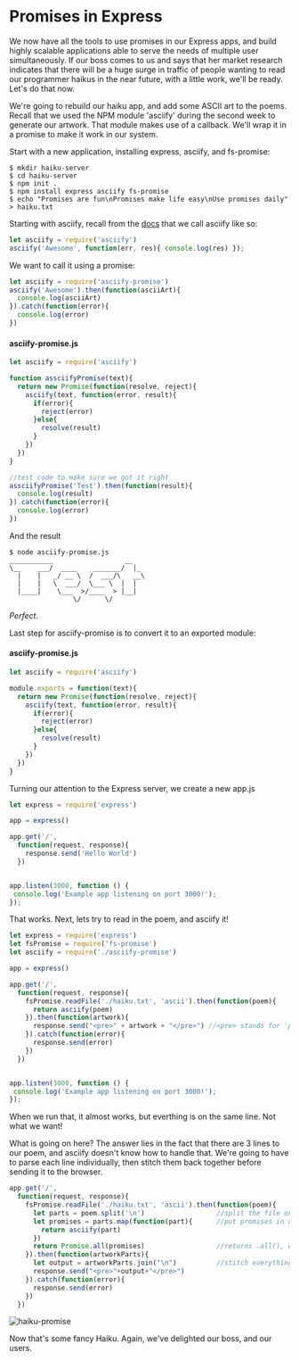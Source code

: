 # Promises in Express

We now have all the tools to use promises in our Express apps, and build highly scalable applications able to serve the needs of multiple user simultaneously.  If our boss comes to us and says that her market research indicates that there will be a huge surge in traffic of people wanting to read our programmer haikus in the near future, with a little work, we'll be ready.  Let's do that now.

We're going to rebuild our haiku app, and add some ASCII art to the poems.  Recall that we used the NPM module 'asciify' during the second week to generate our artwork.  That module makes use of a callback.  We'll wrap it in a promise to make it work in our system.

Start with a new application, installing express, asciify, and fs-promise:

```
$ mkdir haiku-server
$ cd haiku-server 
$ npm init .
$ npm install express asciify fs-promise
$ echo "Promises are fun\nPromises make life easy\nUse promises daily" > haiku.txt
```

Starting with asciify, recall from the [docs](https://www.npmjs.com/package/asciify) that we call asciify like so:

```Javascript
let asciify = require('asciify')
asciify('Awesome', function(err, res){ console.log(res) });
```

We want to call it using a promise:

```Javascript
let asciify = require('asciify-promise')
asciify('Awesome').then(function(asciiArt){
  console.log(asciiArt)
}).catch(function(error){
  console.log(error)
})
```

#### asciify-promise.js

```Javascript
let asciify = require('asciify')

function assciifyPromise(text){
  return new Promise(function(resolve, reject){
    asciify(text, function(error, result){
      if(error){
        reject(error)
      }else{
        resolve(result)
      }
    })
  })
}

//test code to make sure we got it right
assciifyPromise('Test').then(function(result){
  console.log(result)
}).catch(function(error){
  console.log(error)
})

```

And the result

```
$ node asciify-promise.js
___________                  __
\__    ___/  ____    _______/  |_
  |    |   _/ __ \  /  ___/\   __\
  |    |   \  ___/  \___ \  |  |
  |____|    \___  >/____  > |__|
                \/      \/

```

*Perfect.*

Last step for asciify-promise is to convert it to an exported module:

#### asciify-promise.js
```Javascript
let asciify = require('asciify')

module.exports = function(text){
  return new Promise(function(resolve, reject){
    asciify(text, function(error, result){
      if(error){
        reject(error)
      }else{
        resolve(result)
      }
    })
  })
}
```

Turning our attention to the Express server, we create a new app.js

```Javascript
let express = require('express')

app = express()

app.get('/', 
  function(request, response){
    response.send('Hello World')
  })


app.listen(3000, function () {
 console.log('Example app listening on port 3000!');
});
```

That works.  Next, lets try to read in the poem, and asciify it!

```Javascript
let express = require('express')
let fsPromise = require('fs-promise')
let asciify = require('./asciify-promise')

app = express()

app.get('/', 
  function(request, response){
    fsPromise.readFile('./haiku.txt', 'ascii').then(function(poem){
      return asciify(poem) 
    }).then(function(artwork){
      response.send("<pre>" + artwork + "</pre>") //<pre> stands for 'preformatted'
    }).catch(function(error){
      response.send(error)
    })
  })


app.listen(3000, function () {
 console.log('Example app listening on port 3000!');
});
```

When we run that, it almost works, but everthing is on the same line.  Not what we want!

What is going on here?  The answer lies in the fact that there are 3 lines to our poem, and asciify doesn't know how to handle that.  We're going to have to parse each line individually, then stitch them back together before sending it to the browser.


```Javascript
app.get('/', 
  function(request, response){
    fsPromise.readFile('./haiku.txt', 'ascii').then(function(poem){
      let parts = poem.split('\n')                  //split the file on each newline
      let promises = parts.map(function(part){      //put promises in an array
        return asciify(part)
      })
      return Promise.all(promises)                  //returns .all(), which is itslef a promise
    }).then(function(artworkParts){
      let output = artworkParts.join("\n")          //stitch everything back together
      response.send("<pre>"+output+"</pre>")
    }).catch(function(error){
      response.send(error)
    })
  })
```

![haiku-promise](https://s3.amazonaws.com/learn-site/curriculum/haiku-promise-2.png)

Now that's some fancy Haiku.  Again, we've delighted our boss, and our users.  
